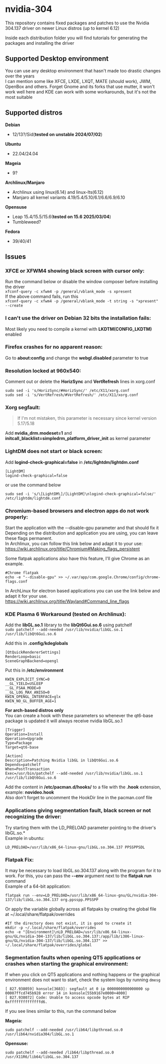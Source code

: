 # nvidia-304
This repository contains fixed packages and patches to use the Nvidia 304.137 driver on newer Linux distros (up to kernel 6.12)

Inside each distribution folder you will find tutorials for generating the packages and installing the driver
## Supported Desktop environment
You can use any desktop environment that hasn't made too drastic changes over the years  
I can mention some like XFCE, LXDE, LXQT, MATE (should work), JWM, OpenBox and others. Forget Gnome and its forks that use mutter, it won't work well here and KDE can work with some workarounds, but it's not the most suitable   
## Supported distros
**Debian**
- 12/13?/Sid(**tested on unstable 2024/07/02**)  

**Ubuntu**
- 22.04/24.04  

**Mageia**
- 9?  

**Archlinux/Manjaro**
- Archlinux using linux(6.14) and linux-lts(6.12)
- Manjaro all kernel variants 4.19/5.4/5.10/6.1/6.6/6.9/6.10  

**Opensuse**
- Leap 15.4/15.5/15.6(**tested on 15.6 2025/03/04**)
- Tumbleweed?  

**Fedora**
- 39/40/41  

## Issues
### **XFCE or XFWM4 showing black screen with cursor only:**  
Run the command below or disable the window composer before installing the driver  
```xfconf-query -c xfwm4 -p /general/vblank_mode -s xpresent```  
If the above command fails, run this  
```xfconf-query -c xfwm4 -p /general/vblank_mode -t string -s "xpresent" --create```  

### **I can't use the driver on Debian 32 bits the installation fails:**  
Most likely you need to compile a kernel with **LKDTM(CONFIG_LKDTM)** enabled

### **Firefox crashes for no apparent reason:**  
Go to **about:config** and change the **webgl.disabled** parameter to true  

### **Resolution locked at 960x540:**  
Comment out or delete the **HorizSync** and **VertRefresh** lines in xorg.conf  
```
sudo sed -i 's/HorizSync/#HorizSync/' /etc/X11/xorg.conf
sudo sed -i 's/VertRefresh/#VertRefresh/' /etc/X11/xorg.conf
```

### **Xorg segfault:**  
> If I'm not mistaken, this parameter is necessary since kernel version 5.17/5.18

Add **nvidia_drm.modeset=1** and **initcall_blacklist=simpledrm_platform_driver_init** as kernel parameter  

### **LightDM does not start or black screen:**  
Add **logind-check-graphical=false** in **/etc/lightdm/lightdm.conf**  
```
[LightDM]
logind-check-graphical=false
```
or use the command below
```
sudo sed -i 's/\[LightDM\]/[LightDM]\nlogind-check-graphical=false/' /etc/lightdm/lightdm.conf
```
  
### **Chromium-based browsers and electron apps do not work properly:**    
Start the application with the --disable-gpu parameter and that should fix it    
Depending on the distribution and application you are using, you can leave these flags permanent.  
In Archlinux, you can follow this link below and adapt it to your use:  
https://wiki.archlinux.org/title/Chromium#Making_flags_persistent  
  
Some flatpak applications also have this feature, I'll give Chrome as an example.  
```
#Chrome flatpak
echo -e "--disable-gpu" >> ~/.var/app/com.google.Chrome/config/chrome-flags.conf
```  
In ArchLinux for electron based applications you can use the link below and adapt it for your use.  
https://wiki.archlinux.org/title/Wayland#Command_line_flags  


### **KDE Plasma 6 Workaround (tested on Archlinux):**  
Add the **libGL.so.1** library to the **libQt6Gui.so.6** using patchelf  
```sudo patchelf --add-needed /usr/lib/nvidia/libGL.so.1 /usr/lib/libQt6Gui.so.6```  
  
Add this in **.config/kdeglobals**  
```
[QtQuickRendererSettings]
RenderLoop=basic
SceneGraphBackend=opengl
```  
Put this in **/etc/environment**  
```
KWIN_EXPLICIT_SYNC=0
__GL_YIELD=USLEEP
__GL_FSAA_MODE=0
__GL_LOG_MAX_ANISO=0
KWIN_OPENGL_INTERFACE=glx
KWIN_NO_GL_BUFFER_AGE=1
```

**For arch-based distros only**  
You can create a hook with these parameters so whenever the qt6-base package is updated it will always receive nvidia libGL.so.1  
```
[Trigger]
Operation=Install
Operation=Upgrade
Type=Package
Target=qt6-base

[Action]
Description=Patching Nvidia libGL in libQt6Gui.so.6
Depends=patchelf
When=PostTransaction
Exec=/usr/bin/patchelf --add-needed /usr/lib/nvidia/libGL.so.1 /usr/lib/libQt6Gui.so.6
```  
Add the content in **/etc/pacman.d/hooks/** to a file with the **.hook** extension, example: **novideo.hook**  
Also don't forget to uncomment the HookDir line in the pacman.conf file  

### **Applications giving segmentation fault, black screen or not recognizing the driver:**  
Try starting them with the LD_PRELOAD parameter pointing to the driver's libGL.so.*  
Example in ubuntu:  
```
LD_PRELOAD=/usr/lib/x86_64-linux-gnu/libGL.so.304.137 PPSSPPSDL
```

### **Flatpak Fix:**  
It may be necessary to load libGL.so.304.137 along with the program for it to work. For this, you can pass the **--env** argument next to the **flatpak run** command  
Example of a 64-bit application:  
```
flatpak run --env=LD_PRELOAD=/usr/lib/x86_64-linux-gnu/GL/nvidia-304-137/lib/libGL.so.304.137 org.ppsspp.PPSSPP
```  
Or apply the variable globally across all flatpaks by creating the global file at ~/.local/share/flatpak/overrides  
```
#If the directory does not exist, it is good to create it
mkdir -p ~/.local/share/flatpak/overrides
echo -e "[Environment]\nLD_PRELOAD=/usr/lib/x86_64-linux-gnu/GL/nvidia-304-137/lib/libGL.so.304.137:/app/lib/i386-linux-gnu/GL/nvidia-304-137/lib/libGL.so.304.137" >> ~/.local/share/flatpak/overrides/global
```  
  
### **Segmentation faults when opening QT5 applications or crashes when starting the graphical environment:**  
If when you click on QT5 applications and nothing happens or the graphical environment does not want to start, check the system logs by running ``dmesg``  
```
[ 827.938059] konsole[3683]: segfault at 0 ip 0000000000000000 sp 00007ffcd745b928 error 14 in konsole[55b9167e0000+4000]  
[ 827.938072] Code: Unable to access opcode bytes at RIP 0xffffffffffffffd6.
```
If you see lines similar to this, run the command below  
  
**Mageia:**
```
sudo patchelf --add-needed /usr/lib64/libpthread.so.0 /usr/lib64/nvidia304/libGL.so.1
```  
**Opensuse:**
```
sudo patchelf --add-needed /lib64/libpthread.so.0 /usr/X11R6/lib64/libGL.so.304.137
```  

